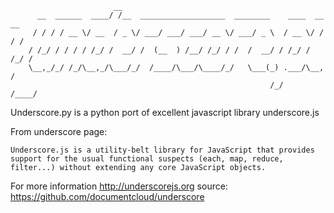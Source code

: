                            __                                                 
          __  ______  ____/ /__  ___________________  ________    ____  __  __
         / / / / __ \/ __  / _ \/ ___/ ___/ ___/ __ \/ ___/ _ \  / __ \/ / / /
        / /_/ / / / / /_/ /  __/ /  (__  ) /__/ /_/ / /  /  __/ / /_/ / /_/ / 
        \__,_/_/ /_/\__,_/\___/_/  /____/\___/\____/_/   \___(_) .___/\__, /  
                                                              /_/    /____/   

Underscore.py is a python port of excellent javascript library underscore.js

From underscore page:
    
    Underscore.js is a utility-belt library for JavaScript that provides support for the usual functional suspects (each, map, reduce, filter...) without extending any core JavaScript objects.

For more information http://underscorejs.org
source: https://github.com/documentcloud/underscore
